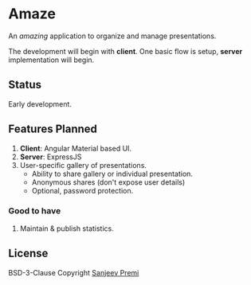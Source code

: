 # Amaze

An _amazing_ application to organize and manage presentations.

The development will begin with **client**. One basic flow is setup,
**server** implementation will begin.

## Status
Early development.

## Features Planned
1. **Client**: Angular Material based UI.
1. **Server**: ExpressJS
1. User-specific gallery of presentations.
   * Ability to share gallery or individual presentation.
   * Anonymous shares (don't expose user details)
   * Optional, password protection.

### Good to have
1. Maintain & publish statistics.

## License
BSD-3-Clause Copyright [Sanjeev Premi](https://github.com/spremi)

